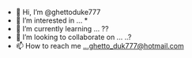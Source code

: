 - 👋 Hi, I’m @ghettoduke777
- 👀 I’m interested in ... *
- 🌱 I’m currently learning ... ??
- 💞️ I’m looking to collaborate on ... ..?
- 📫 How to reach me ...ghetto_duk777@hotmail.com

<!---
ghettoduke777/ghettoduke777 is a ✨ special ✨ repository because its `README.md` (this file) appears on your GitHub profile.
You can click the Preview link to take a look at your changes.
--->
